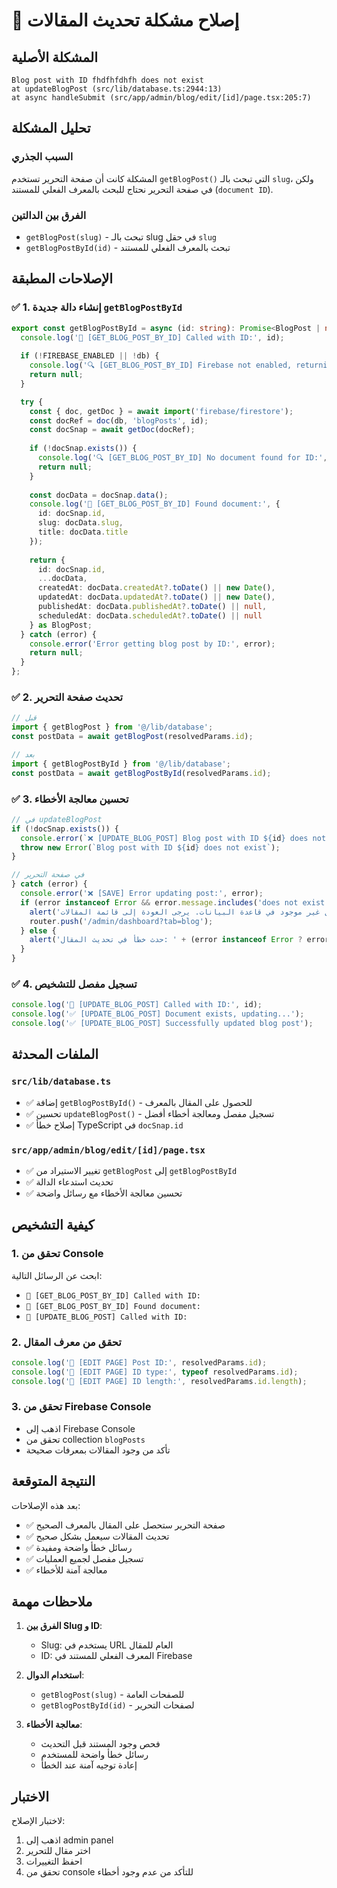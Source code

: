 # 🔧 إصلاح مشكلة تحديث المقالات

## المشكلة الأصلية
```
Blog post with ID fhdfhfdhfh does not exist
at updateBlogPost (src/lib/database.ts:2944:13)
at async handleSubmit (src/app/admin/blog/edit/[id]/page.tsx:205:7)
```

## تحليل المشكلة

### السبب الجذري
المشكلة كانت أن صفحة التحرير تستخدم `getBlogPost()` التي تبحث بالـ `slug`، ولكن في صفحة التحرير نحتاج للبحث بالمعرف الفعلي للمستند (`document ID`).

### الفرق بين الدالتين
- `getBlogPost(slug)` - تبحث بالـ slug في حقل `slug`
- `getBlogPostById(id)` - تبحث بالمعرف الفعلي للمستند

## الإصلاحات المطبقة

### ✅ 1. إنشاء دالة جديدة `getBlogPostById`
```typescript
export const getBlogPostById = async (id: string): Promise<BlogPost | null> => {
  console.log('🚀 [GET_BLOG_POST_BY_ID] Called with ID:', id);
  
  if (!FIREBASE_ENABLED || !db) {
    console.log('🔍 [GET_BLOG_POST_BY_ID] Firebase not enabled, returning null');
    return null;
  }

  try {
    const { doc, getDoc } = await import('firebase/firestore');
    const docRef = doc(db, 'blogPosts', id);
    const docSnap = await getDoc(docRef);
    
    if (!docSnap.exists()) {
      console.log('🔍 [GET_BLOG_POST_BY_ID] No document found for ID:', id);
      return null;
    }
    
    const docData = docSnap.data();
    console.log('📄 [GET_BLOG_POST_BY_ID] Found document:', {
      id: docSnap.id,
      slug: docData.slug,
      title: docData.title
    });
    
    return {
      id: docSnap.id,
      ...docData,
      createdAt: docData.createdAt?.toDate() || new Date(),
      updatedAt: docData.updatedAt?.toDate() || new Date(),
      publishedAt: docData.publishedAt?.toDate() || null,
      scheduledAt: docData.scheduledAt?.toDate() || null
    } as BlogPost;
  } catch (error) {
    console.error('Error getting blog post by ID:', error);
    return null;
  }
};
```

### ✅ 2. تحديث صفحة التحرير
```typescript
// قبل
import { getBlogPost } from '@/lib/database';
const postData = await getBlogPost(resolvedParams.id);

// بعد
import { getBlogPostById } from '@/lib/database';
const postData = await getBlogPostById(resolvedParams.id);
```

### ✅ 3. تحسين معالجة الأخطاء
```typescript
// في updateBlogPost
if (!docSnap.exists()) {
  console.error(`❌ [UPDATE_BLOG_POST] Blog post with ID ${id} does not exist`);
  throw new Error(`Blog post with ID ${id} does not exist`);
}

// في صفحة التحرير
} catch (error) {
  console.error('❌ [SAVE] Error updating post:', error);
  if (error instanceof Error && error.message.includes('does not exist')) {
    alert('المقال غير موجود في قاعدة البيانات. يرجى العودة إلى قائمة المقالات.');
    router.push('/admin/dashboard?tab=blog');
  } else {
    alert('حدث خطأ في تحديث المقال: ' + (error instanceof Error ? error.message : 'خطأ غير معروف'));
  }
}
```

### ✅ 4. تسجيل مفصل للتشخيص
```typescript
console.log('📝 [UPDATE_BLOG_POST] Called with ID:', id);
console.log('✅ [UPDATE_BLOG_POST] Document exists, updating...');
console.log('✅ [UPDATE_BLOG_POST] Successfully updated blog post');
```

## الملفات المحدثة

### `src/lib/database.ts`
- ✅ إضافة `getBlogPostById()` - للحصول على المقال بالمعرف
- ✅ تحسين `updateBlogPost()` - تسجيل مفصل ومعالجة أخطاء أفضل
- ✅ إصلاح خطأ TypeScript في `docSnap.id`

### `src/app/admin/blog/edit/[id]/page.tsx`
- ✅ تغيير الاستيراد من `getBlogPost` إلى `getBlogPostById`
- ✅ تحديث استدعاء الدالة
- ✅ تحسين معالجة الأخطاء مع رسائل واضحة

## كيفية التشخيص

### 1. تحقق من Console
ابحث عن الرسائل التالية:
- `🚀 [GET_BLOG_POST_BY_ID] Called with ID:`
- `📄 [GET_BLOG_POST_BY_ID] Found document:`
- `📝 [UPDATE_BLOG_POST] Called with ID:`

### 2. تحقق من معرف المقال
```typescript
console.log('🔄 [EDIT PAGE] Post ID:', resolvedParams.id);
console.log('🔄 [EDIT PAGE] ID type:', typeof resolvedParams.id);
console.log('🔄 [EDIT PAGE] ID length:', resolvedParams.id.length);
```

### 3. تحقق من Firebase Console
- اذهب إلى Firebase Console
- تحقق من collection `blogPosts`
- تأكد من وجود المقالات بمعرفات صحيحة

## النتيجة المتوقعة

بعد هذه الإصلاحات:
- ✅ صفحة التحرير ستحصل على المقال بالمعرف الصحيح
- ✅ تحديث المقالات سيعمل بشكل صحيح
- ✅ رسائل خطأ واضحة ومفيدة
- ✅ تسجيل مفصل لجميع العمليات
- ✅ معالجة آمنة للأخطاء

## ملاحظات مهمة

1. **الفرق بين Slug و ID**:
   - Slug: يستخدم في URL العام للمقال
   - ID: المعرف الفعلي للمستند في Firebase

2. **استخدام الدوال**:
   - `getBlogPost(slug)` - للصفحات العامة
   - `getBlogPostById(id)` - لصفحات التحرير

3. **معالجة الأخطاء**:
   - فحص وجود المستند قبل التحديث
   - رسائل خطأ واضحة للمستخدم
   - إعادة توجيه آمنة عند الخطأ

## الاختبار

لاختبار الإصلاح:
1. اذهب إلى admin panel
2. اختر مقال للتحرير
3. احفظ التغييرات
4. تحقق من console للتأكد من عدم وجود أخطاء




